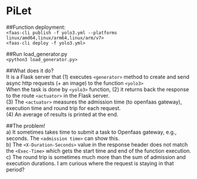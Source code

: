 # PiLet 
##Function deployment: \
`<faas-cli publish -f yolo3.yml --platforms linux/amd64,linux/arm64,linux/arm/v7>` \
`<faas-cli deploy -f yolo3.yml>` 

##Run load_generator.py \
`<python3 load_generator.py>` 

##What does it do? \
It is a Flask server that (1) executes `<generator>` method to create and send async http requests (+ an image) to the function `<yolo3>` \
When the task is done by `<yolo3>` function, (2) it returns back the response to the route `<actuator>` in the Flask server. \
(3) The `<actuator>` measures the admission time (to openfaas gateway), execution time and round trip for each request. \
(4) An average of results is printed at the end. 

##The problem! \
a) It sometimes takes time to submit a task to Openfaas gateway, e.g., seconds. The `<admission time>` can show this. \
b) The `<X-Duration-Seconds>` value in the response header does not match the `<Exec-Time>` which gets the start time and end of the function execution. \
c) The round trip is sometimes much more than the sum of admission and execution durations. I am curious where the request is staying in that period?

